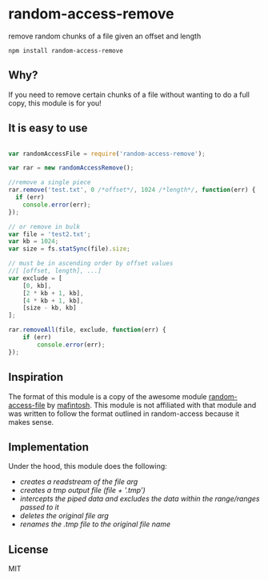# random-access-remove

remove random chunks of a file given an offset and length

	npm install random-access-remove

## Why?

If you need to remove certain chunks of a file without wanting to do a full copy, this module is for you!

## It is easy to use

``` js

var randomAccessFile = require('random-access-remove');

var rar = new randomAccessRemove();

//remove a single piece
rar.remove('test.txt', 0 /*offset*/, 1024 /*length*/, function(err) {
  if (err)
    console.error(err);
});

// or remove in bulk
var file = 'test2.txt';
var kb = 1024;
var size = fs.statSync(file).size;

// must be in ascending order by offset values
//[ [offset, length], ...]
var exclude = [
	[0, kb],
	[2 * kb + 1, kb],
	[4 * kb + 1, kb],
	[size - kb, kb]
];

rar.removeAll(file, exclude, function(err) {
	if (err)
		console.error(err);
});

```
## Inspiration

The format of this module is a copy of the awesome module [random-access-file](https://github.com/mafintosh/random-access-file) by [mafintosh](https://github.com/mafintosh).  This module is not affiliated with that module and was written to follow the format outlined in random-access because it makes sense.

## Implementation

Under the hood, this module does the following:
- *creates a readstream of the file arg*
- *creates a tmp output file (file + '.tmp')*
- *intercepts the piped data and excludes the data within the range/ranges passed to it*
- *deletes the original file arg*
- *renames the .tmp file to the original file name*

## License

MIT
